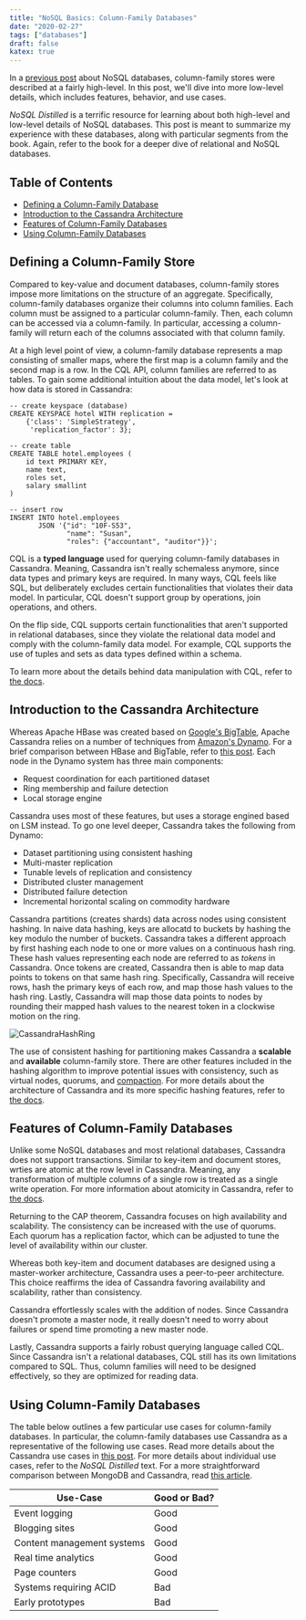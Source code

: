 ```yaml
---
title: "NoSQL Basics: Column-Family Databases"
date: "2020-02-27"
tags: ["databases"]
draft: false
katex: true
---
```


In a [previous post](/blog/nosql/) about NoSQL databases, column-family stores were described at a fairly high-level. In this post, we'll dive into more low-level details, which includes features, behavior, and use cases.

*NoSQL Distilled* is a terrific resource for learning about both high-level and low-level details of NoSQL databases. This post is meant to summarize my experience with these databases, along with particular segments from the book. Again, refer to the book for a deeper dive of relational and NoSQL databases.

## Table of Contents
- [Defining a Column-Family Database](#defining-a-column-family-store)
- [Introduction to the Cassandra Architecture](#introduction-to-the-cassandra-architecture)
- [Features of Column-Family Databases](#features-of-column-family-databases)
- [Using Column-Family Databases](#using-column-family-databases)

## Defining a Column-Family Store
Compared to key-value and document databases, column-family stores impose more limitations on the structure of an aggregate. Specifically, column-family databases organize their columns into column families. Each column must be assigned to a particular column-family. Then, each column can be accessed via a column-family. In particular, accessing a column-family will return each of the columns associated with that column family.

At a high level point of view, a column-family database represents a map consisting of smaller maps, where the first map is a column family and the second map is a row. In the CQL API, column families are referred to as tables. To gain some additional intuition about the data model, let's look at how data is stored in Cassandra:

```cql
-- create keyspace (database)
CREATE KEYSPACE hotel WITH replication =
    {'class': 'SimpleStrategy',
     'replication_factor': 3};

-- create table
CREATE TABLE hotel.employees (
    id text PRIMARY KEY,
    name text,
    roles set,
    salary smallint
)

-- insert row
INSERT INTO hotel.employees
       JSON '{"id": "10F-S53",
              "name": "Susan",
              "roles": {"accountant", "auditor"}}';
```

CQL is a **typed language** used for querying column-family databases in Cassandra. Meaning, Cassandra isn't really schemaless anymore, since data types and primary keys are required. In many ways, CQL feels like SQL, but deliberately excludes certain functionalities that violates their data model. In particular, CQL doesn't support group by operations, join operations, and others.

On the flip side, CQL supports certain functionalities that aren't supported in relational databases, since they violate the relational data model and comply with the column-family data model. For example, CQL supports the use of tuples and sets as data types defined within a schema.

To learn more about the details behind data manipulation with CQL, refer to [the docs](https://cassandra.apache.org/doc/latest/cql/dml.html).

## Introduction to the Cassandra Architecture
Whereas Apache HBase was created based on [Google's BigTable](https://static.googleusercontent.com/media/research.google.com/en//archive/bigtable-osdi06.pdf), Apache Cassandra relies on a number of techniques from [Amazon's Dynamo](https://www.allthingsdistributed.com/files/amazon-dynamo-sosp2007.pdf). For a brief comparison between HBase and BigTable, refer to [this post](https://stackoverflow.com/a/24860743/12777044). Each node in the Dynamo system has three main components:
- Request coordination for each partitioned dataset
- Ring membership and failure detection
- Local storage engine

Cassandra uses most of these features, but uses a storage engined based on LSM instead. To go one level deeper, Cassandra takes the following from Dynamo:
- Dataset partitioning using consistent hashing
- Multi-master replication
- Tunable levels of replication and consistency
- Distributed cluster management
- Distributed failure detection
- Incremental horizontal scaling on commodity hardware

Cassandra partitions (creates shards) data across nodes using consistent hashing. In naive data hashing, keys are allocatd to buckets by hashing the key modulo the number of buckets. Cassandra takes a different approach by first hashing each node to one or more values on a continuous hash ring. These hash values representing each node are referred to as *tokens* in Cassandra. Once tokens are created, Cassandra then is able to map data points to tokens on that same hash ring. Specifically, Cassandra will receive rows, hash the primary keys of each row, and map those hash values to the hash ring. Lastly, Cassandra will map those data points to nodes by rounding their mapped hash values to the nearest token in a clockwise motion on the ring.

![CassandraHashRing](/img/cassandrahash.svg)

The use of consistent hashing for partitioning makes Cassandra a **scalable** and **available** column-family store. There are other features included in the hashing algorithm to improve potential issues with consistency, such as virtual nodes, quorums, and [compaction](https://cassandra.apache.org/doc/latest/operating/compaction/index.html). For more details about the architecture of Cassandra and its more specific hashing features, refer to [the docs](https://cassandra.apache.org/doc/latest/architecture/dynamo.html).

## Features of Column-Family Databases
Unlike some NoSQL databases and most relational databases, Cassandra does not support transactions. Similar to key-item and document stores, wrties are atomic at the row level in Cassandra. Meaning, any transformation of multiple columns of a single row is treated as a single write operation. For more information about atomicity in Cassandra, refer to [the docs](https://docs.datastax.com/en/cassandra-oss/2.1/cassandra/dml/dml_atomicity_c.html).

Returning to the CAP theorem, Cassandra focuses on high availability and scalability. The consistency can be increased with the use of quorums. Each quorum has a replication factor, which can be adjusted to tune the level of availability within our cluster.

Whereas both key-item and document databases are designed using a master-worker architecture, Cassandra uses a peer-to-peer architecture. This choice reaffirms the idea of Cassandra favoring availability and scalability, rather than consistency.

Cassandra effortlessly scales with the addition of nodes. Since Cassandra doesn't promote a master node, it really doesn't need to worry about failures or spend time promoting a new master node.

Lastly, Cassandra supports a fairly robust querying language called CQL. Since Cassandra isn't a relational databases, CQL still has its own limitations compared to SQL. Thus, column families will need to be designed effectively, so they are optimized for reading data.

## Using Column-Family Databases
The table below outlines a few particular use cases for column-family databases. In particular, the column-family databases use Cassandra as a representative of the following use cases. Read more details about the Cassandra use cases in [this post](https://stackoverflow.com/a/30964048/12777044). For more details about individual use cases, refer to the *NoSQL Distilled* text. For a more straightforward comparison between MongoDB and Cassandra, read [this article](https://phoenixnap.com/kb/cassandra-vs-mongodb).

| Use-Case                   | Good or Bad? |
| -------------------------- | ------------ |
| Event logging              | Good         |
| Blogging sites             | Good         |
| Content management systems | Good         |
| Real time analytics        | Good         |
| Page counters              | Good         |
| Systems requiring ACID     | Bad          |
| Early prototypes           | Bad          |

